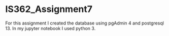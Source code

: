 # IS362_Assignment7

For this assignment I created the database using pgAdmin 4 and postgresql 13. In my jupyter notebook I used python 3.
